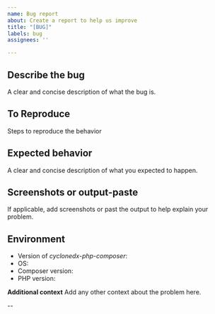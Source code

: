 ```yaml
---
name: Bug report
about: Create a report to help us improve
title: "[BUG]"
labels: bug
assignees: ''

---
```


## Describe the bug

A clear and concise description of what the bug is.

## To Reproduce

Steps to reproduce the behavior

## Expected behavior

A clear and concise description of what you expected to happen.

## Screenshots or output-paste

If applicable, add screenshots or past the output to help explain your problem.

## Environment

- Version of _cyclonedx-php-composer_: <!-- e.g. `v3.2.0` -->
- OS: <!-- e.g. windows 11, linux ubuntu , ...-->
- Composer version: <!-- get via `composer --version` -->
- PHP version: <!-- get via `php --version` -->

**Additional context**
Add any other context about the problem here.

--
